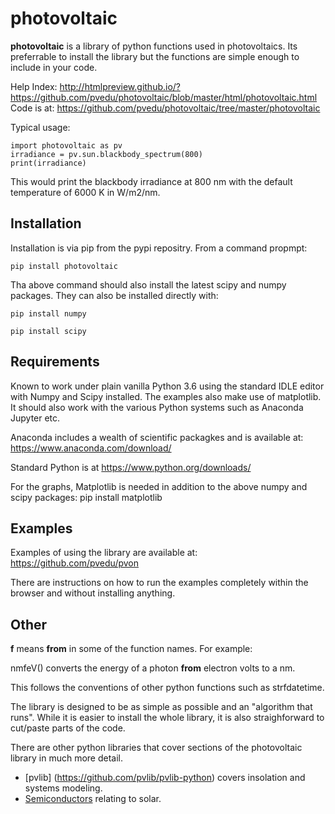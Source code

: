 # photovoltaic


**photovoltaic** is a library of python functions used in photovoltaics. Its preferrable to install the library but the functions are simple enough to include in your code.

Help Index: http://htmlpreview.github.io/?https://github.com/pvedu/photovoltaic/blob/master/html/photovoltaic.html  
Code is at: https://github.com/pvedu/photovoltaic/tree/master/photovoltaic  



Typical usage:

    import photovoltaic as pv
    irradiance = pv.sun.blackbody_spectrum(800)
    print(irradiance)

This would print the blackbody irradiance at 800 nm with the default temperature of 6000 K in W/m2/nm.


## Installation


Installation is via pip from the pypi repositry. From a command propmpt:

    pip install photovoltaic

	
Tha above command should also install the latest scipy and numpy packages. They can also be installed directly with:

    pip install numpy

    pip install scipy

## Requirements

Known to work under plain vanilla Python 3.6 using the standard IDLE editor with Numpy and Scipy installed. The examples also make use of matplotlib. It should also work with the  various Python systems such as Anaconda Jupyter etc.


Anaconda includes a wealth of scientific packagkes and is available at: https://www.anaconda.com/download/ 

Standard Python is at https://www.python.org/downloads/

For the graphs, Matplotlib is needed in addition to the above numpy and scipy packages:
    pip install matplotlib



## Examples


Examples of using the library are available at:
https://github.com/pvedu/pvon

There are instructions on how to run the examples completely within the browser and without installing anything.


## Other

**f** means **from** in some of the function names. For example:

nmfeV() converts the energy of a photon **from** electron volts to a nm.

This follows the conventions of other python functions such as strfdatetime.


The library is designed to be as simple as possible and an "algorithm that runs". While it is easier to install the whole library, it is also straighforward to cut/paste parts of the code.

There are other python libraries that cover sections of the photovoltaic library in much more detail.

* [pvlib] (https://github.com/pvlib/pvlib-python) covers insolation and systems modeling.
* [Semiconductors](https://github.com/MK8J) relating to solar.
